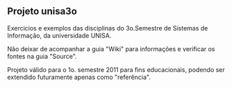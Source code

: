## Projeto unisa3o ##
Exercicios e exemplos das disciplinas do 3o.Semestre de Sistemas de Informação, da universidade UNISA.

Não deixar de acompanhar a guia "Wiki" para informações e verificar os fontes na guia "Source".



Projeto válido para o 1o. semestre 2011 para fins educacionais, podendo ser extendido futuramente apenas como "referência".